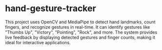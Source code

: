 # hand-gesture-tracker
This project uses OpenCV and MediaPipe to detect hand landmarks, count fingers, and recognize gestures in real-time. It can identify gestures like "Thumbs Up", "Victory", "Pointing", "Rock", and more. The system provides live feedback by displaying detected gestures and finger counts, making it ideal for interactive applications.
